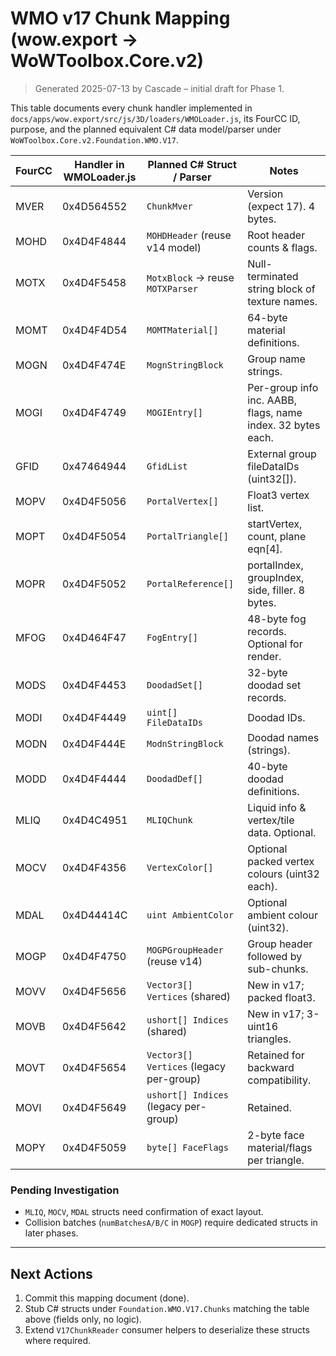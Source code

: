 # WMO v17 Chunk Mapping (wow.export → WoWToolbox.Core.v2)

> Generated 2025-07-13 by Cascade – initial draft for Phase 1.

This table documents every chunk handler implemented in `docs/apps/wow.export/src/js/3D/loaders/WMOLoader.js`, its FourCC ID, purpose, and the planned equivalent C# data model/parser under `WoWToolbox.Core.v2.Foundation.WMO.V17`.

| FourCC | Handler in WMOLoader.js | Planned C# Struct / Parser | Notes |
|--------|------------------------|----------------------------|-------|
| MVER | 0x4D564552 | `ChunkMver` | Version (expect 17). 4 bytes. |
| MOHD | 0x4D4F4844 | `MOHDHeader` (reuse v14 model) | Root header counts & flags. |
| MOTX | 0x4D4F5458 | `MotxBlock` → reuse `MOTXParser` | Null-terminated string block of texture names. |
| MOMT | 0x4D4F4D54 | `MOMTMaterial[]` | 64-byte material definitions. |
| MOGN | 0x4D4F474E | `MognStringBlock` | Group name strings. |
| MOGI | 0x4D4F4749 | `MOGIEntry[]` | Per-group info inc. AABB, flags, name index. 32 bytes each. |
| GFID | 0x47464944 | `GfidList` | External group fileDataIDs (uint32[]). |
| MOPV | 0x4D4F5056 | `PortalVertex[]` | Float3 vertex list. |
| MOPT | 0x4D4F5054 | `PortalTriangle[]` | startVertex, count, plane eqn[4]. |
| MOPR | 0x4D4F5052 | `PortalReference[]` | portalIndex, groupIndex, side, filler. 8 bytes. |
| MFOG | 0x4D464F47 | `FogEntry[]` | 48-byte fog records. Optional for render. |
| MODS | 0x4D4F4453 | `DoodadSet[]` | 32-byte doodad set records. |
| MODI | 0x4D4F4449 | `uint[] FileDataIDs` | Doodad IDs. |
| MODN | 0x4D4F444E | `ModnStringBlock` | Doodad names (strings). |
| MODD | 0x4D4F4444 | `DoodadDef[]` | 40-byte doodad definitions. |
| MLIQ | 0x4D4C4951 | `MLIQChunk` | Liquid info & vertex/tile data. Optional. |
| MOCV | 0x4D4F4356 | `VertexColor[]` | Optional packed vertex colours (uint32 each). |
| MDAL | 0x4D44414C | `uint AmbientColor` | Optional ambient colour (uint32). |
| MOGP | 0x4D4F4750 | `MOGPGroupHeader` (reuse v14) | Group header followed by sub-chunks. |
| MOVV | 0x4D4F5656 | `Vector3[] Vertices` (shared) | New in v17; packed float3. |
| MOVB | 0x4D4F5642 | `ushort[] Indices` (shared) | New in v17; 3-uint16 triangles. |
| MOVT | 0x4D4F5654 | `Vector3[] Vertices` (legacy per-group) | Retained for backward compatibility. |
| MOVI | 0x4D4F5649 | `ushort[] Indices` (legacy per-group) | Retained. |
| MOPY | 0x4D4F5059 | `byte[] FaceFlags` | 2-byte face material/flags per triangle. |

### Pending Investigation
* `MLIQ`, `MOCV`, `MDAL` structs need confirmation of exact layout.
* Collision batches (`numBatchesA/B/C` in `MOGP`) require dedicated structs in later phases.

---

## Next Actions
1. Commit this mapping document (done).
2. Stub C# structs under `Foundation.WMO.V17.Chunks` matching the table above (fields only, no logic).
3. Extend `V17ChunkReader` consumer helpers to deserialize these structs where required.
